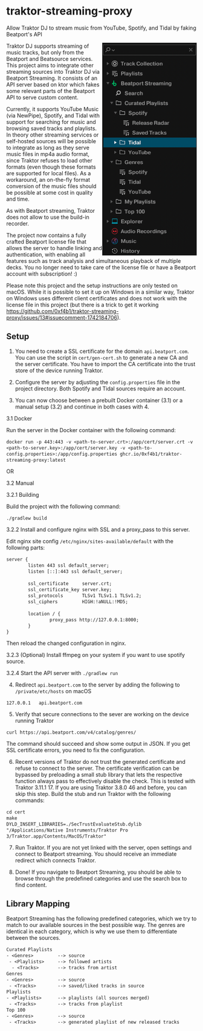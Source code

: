 # traktor-streaming-proxy
Allow Traktor DJ to stream music from YouTube, Spotify, and Tidal by faking Beatport's API

<img src="screenshot.png" align="right" width="250"></a>

Traktor DJ supports streaming of music tracks, but only from the Beatport and Beatsource services.
This project aims to integrate other streaming sources into Traktor DJ via Beatport Streaming.
It consists of an API server based on ktor which fakes some relevant parts of the Beatport API to serve custom content.

Currently, it supports YouTube Music (via NewPipe), Spotify, and Tidal with support for searching for music and browsing saved tracks and playlists.
In theory other streaming services or self-hosted sources will be possible to integrate as long as they serve music files in mp4a audio format, since Traktor refuses to load other formats (even though these formats are supported for local files).
As a workaround, an on-the-fly format conversion of the music files should be possible at some cost in quality and time.

As with Beatport streaming, Traktor does not allow to use the build-in recorder.

The project now contains a fully crafted Beatport license file that allows the server to handle linking and authentication, with enabling all features such as track analysis and simultaneous playback of multiple decks. You no longer need to take care of the license file or have a Beatport account with subscription! :)

Please note this project and the setup instructions are only tested on macOS. While it is possible to set it up on Windows in a similar way, Traktor on Windows uses different client certificates and does not work with the license file in this project (but there is a trick to get it working https://github.com/0xf4b1/traktor-streaming-proxy/issues/13#issuecomment-1742184706).

## Setup

1. You need to create a SSL certificate for the domain `api.beatport.com`.
You can use the script in `cert/gen-cert.sh` to generate a new CA and the server certificate. You have to import the CA certificate into the trust store of the device running Traktor.

2. Configure the server by adjusting the `config.properties` file in the project directory. Both Spotify and Tidal sources require an account.

3. You can now choose between a prebuilt Docker container (3.1) or a manual setup (3.2) and continue in both cases with 4.

3.1 Docker

Run the server in the Docker container with the following command:

```
docker run -p 443:443 -v <path-to-server.crt>:/app/cert/server.crt -v <path-to-server.key>:/app/cert/server.key -v <path-to-config.properties>:/app/config.properties ghcr.io/0xf4b1/traktor-streaming-proxy:latest
```

OR

3.2 Manual

3.2.1 Building

Build the project with the following command:

```
./gradlew build
```

3.2.2 Install and configure nginx with SSL and a proxy_pass to this server.

Edit nginx site config `/etc/nginx/sites-available/default` with the following parts:

```
server {
        listen 443 ssl default_server;
        listen [::]:443 ssl default_server;

        ssl_certificate     server.crt;
        ssl_certificate_key server.key;
        ssl_protocols       TLSv1 TLSv1.1 TLSv1.2;
        ssl_ciphers         HIGH:!aNULL:!MD5;

        location / {
                proxy_pass http://127.0.0.1:8000;
        }
}
```

Then reload the changed configuration in nginx.

3.2.3 (Optional) Install ffmpeg on your system if you want to use spotify source.

3.2.4 Start the API server with `./gradlew run`

4. Redirect `api.beatport.com` to the server by adding the following to `/private/etc/hosts` on macOS

```
127.0.0.1   api.beatport.com
```

5. Verify that secure connections to the sever are working on the device running Traktor

```
curl https://api.beatport.com/v4/catalog/genres/
```

The command should succeed and show some output in JSON.
If you get SSL certificate errors, you need to fix the configuration.

6. Recent versions of Traktor do not trust the generated certificate and refuse to connect to the server. The certificate verification can be bypassed by preloading a small stub library that lets the respective function always pass to effectively disable the check. This is tested with Traktor 3.11.1 17. If you are using Traktor 3.8.0 46 and before, you can skip this step. Build the stub and run Traktor with the following commands:

```
cd cert
make
DYLD_INSERT_LIBRARIES=./SecTrustEvaluateStub.dylib "/Applications/Native Instruments/Traktor Pro 3/Traktor.app/Contents/MacOS/Traktor"
```

7. Run Traktor. If you are not yet linked with the server, open settings and connect to Beatport streaming. You should receive an immediate redirect which connects Traktor.

8. Done! If you navigate to Beatport Streaming, you should be able to browse through the predefined categories and use the search box to find content.

## Library Mapping

Beatport Streaming has the following predefined categories, which we try to match to our available sources in the best possible way.
The genres are identical in each category, which is why we use them to differentiate between the sources.

```
Curated Playlists
- <Genres>         --> source
 - <Playlists>     --> followed artists
  - <Tracks>       --> tracks from artist
Genres
- <Genres>         --> source
 - <Tracks>        --> saved/liked tracks in source
Playlists
- <Playlists>      --> playlists (all sources merged)
 - <Tracks>        --> tracks from playlist
Top 100
- <Genres>         --> source
 - <Tracks>        --> generated playlist of new released tracks
```